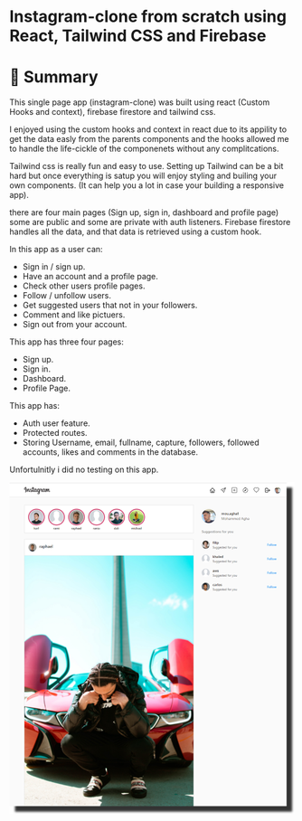 # Instagram-clone from scratch using React, Tailwind CSS and Firebase
# 📣 Summary

This single page app (instagram-clone) was built using react (Custom Hooks and context), firebase firestore and tailwind css.

I enjoyed using the custom hooks and context in react due to its appility to get the data easly from the parents components
and the hooks allowed me to handle the life-cickle of the componenets without any complitcations.

Tailwind css is really fun and easy to use. Setting up Tailwind can be a bit hard but once everything is satup you will enjoy
styling and builing your own components. (It can help you a lot in case your building a responsive app).

there are four main pages (Sign up, sign in, dashboard and profile page) some are public and some are private with auth listeners. 
Firebase firestore handles all the data, and that data is retrieved using a custom hook.

In this app as a user can: 
- Sign in / sign up.
- Have an account and a profile page.
- Check other users profile pages.
- Follow / unfollow users.
- Get suggested users that not in your followers.
- Comment and like pictuers.
- Sign out from your account.

This app has three four pages: 
- Sign up.
- Sign in.
- Dashboard.
- Profile Page.

This app has:
- Auth user feature.
- Protected routes.
- Storing Username, email, fullname, capture, followers, followed accounts, likes and comments in the database.

Unfortulnitly i did no testing on this app.

![alt text](https://github.com/aghsa97/Instagram-clone/blob/main/imageedit_3_6002620348.png?raw=true)
